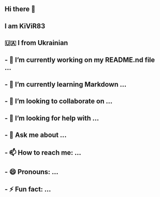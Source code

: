 ## Hi there 👋
<!--
**Kivir83/Kivir83** is a ✨ _special_ ✨ repository because its `README.md` (this file) appears on your GitHub profile.

Here are some ideas to get you started:
-->

 <?php
// Виведення рядка
echo "Привіт, світ!";
// Змінна
$name = "Ваше ім'я";
// Умовний оператор
if ($name == "Ваше ім'я") {
  echo "Вітаємо, $name!";
} else {
  echo "Ви не зареєстровані.";
}
// Цикл
for ($i = 0; $i < 5; $i++) {
  echo "Цикл: $i";
}
// Функція
function sayHello($name) 
{
  echo "Привіт, $name!";
}
sayHello("Іван");
?>


## I am KiViR83
## 🇺🇦 I from Ukrainian
## - 🔭 I’m currently working on my README.nd file ...
## - 🌱 I’m currently learning Markdown ...
## - 👯 I’m looking to collaborate on ...
## - 🤔 I’m looking for help with ...
## - 💬 Ask me about ...
## - 📫 How to reach me: ...
## - 😄 Pronouns: ...
## - ⚡ Fun fact: ...



